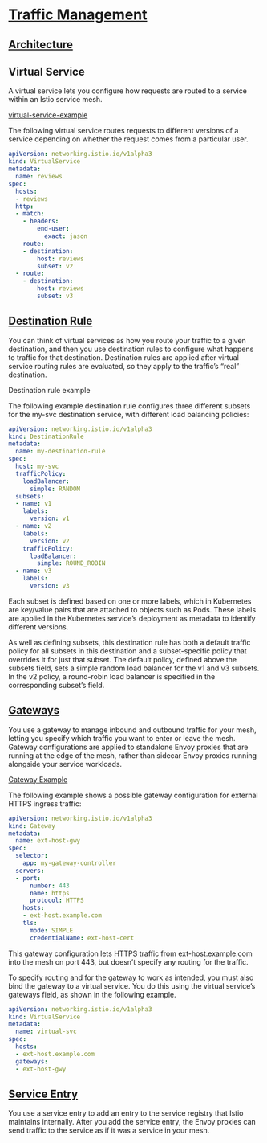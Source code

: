 # [Traffic Management](https://istio.io/latest/docs/concepts/traffic-management/)

## [Architecture](https://istio.io/latest/docs/ops/deployment/architecture/)

## Virtual Service

A virtual service lets you configure how requests are routed to a service within an Istio service mesh.

[virtual-service-example](https://istio.io/latest/docs/concepts/traffic-management/#virtual-service-example)

The following virtual service routes requests to different versions of a service depending on whether the request comes from a particular user.

```yaml
apiVersion: networking.istio.io/v1alpha3
kind: VirtualService
metadata:
  name: reviews
spec:
  hosts:
  - reviews
  http:
  - match:
    - headers:
        end-user:
          exact: jason
    route:
    - destination:
        host: reviews
        subset: v2
  - route:
    - destination:
        host: reviews
        subset: v3

```

## [Destination Rule](https://istio.io/latest/docs/concepts/traffic-management/#destination-rules)

You can think of virtual services as how you route your traffic to a given destination, and then you use destination rules to configure what happens to traffic for that destination. Destination rules are applied after virtual service routing rules are evaluated, so they apply to the traffic’s “real” destination.

Destination rule example

The following example destination rule configures three different subsets for the my-svc destination service, with different load balancing policies:

```yaml
apiVersion: networking.istio.io/v1alpha3
kind: DestinationRule
metadata:
  name: my-destination-rule
spec:
  host: my-svc
  trafficPolicy:
    loadBalancer:
      simple: RANDOM
  subsets:
  - name: v1
    labels:
      version: v1
  - name: v2
    labels:
      version: v2
    trafficPolicy:
      loadBalancer:
        simple: ROUND_ROBIN
  - name: v3
    labels:
      version: v3
```

Each subset is defined based on one or more labels, which in Kubernetes are key/value pairs that are attached to objects such as Pods. These labels are applied in the Kubernetes service’s deployment as metadata to identify different versions.

As well as defining subsets, this destination rule has both a default traffic policy for all subsets in this destination and a subset-specific policy that overrides it for just that subset. The default policy, defined above the subsets field, sets a simple random load balancer for the v1 and v3 subsets. In the v2 policy, a round-robin load balancer is specified in the corresponding subset’s field.

## [Gateways](https://istio.io/latest/docs/concepts/traffic-management/#gateways)

You use a gateway to manage inbound and outbound traffic for your mesh, letting you specify which traffic you want to enter or leave the mesh. Gateway configurations are applied to standalone Envoy proxies that are running at the edge of the mesh, rather than sidecar Envoy proxies running alongside your service workloads.

[Gateway Example](https://istio.io/latest/docs/concepts/traffic-management/#gateway-example)

The following example shows a possible gateway configuration for external HTTPS ingress traffic:

```yaml
apiVersion: networking.istio.io/v1alpha3
kind: Gateway
metadata:
  name: ext-host-gwy
spec:
  selector:
    app: my-gateway-controller
  servers:
  - port:
      number: 443
      name: https
      protocol: HTTPS
    hosts:
    - ext-host.example.com
    tls:
      mode: SIMPLE
      credentialName: ext-host-cert
```

This gateway configuration lets HTTPS traffic from ext-host.example.com into the mesh on port 443, but doesn’t specify any routing for the traffic.

To specify routing and for the gateway to work as intended, you must also bind the gateway to a virtual service. You do this using the virtual service’s gateways field, as shown in the following example.

```yaml
apiVersion: networking.istio.io/v1alpha3
kind: VirtualService
metadata:
  name: virtual-svc
spec:
  hosts:
  - ext-host.example.com
  gateways:
  - ext-host-gwy
```

## [Service Entry](https://istio.io/latest/docs/concepts/traffic-management/#service-entries)

You use a service entry to add an entry to the service registry that Istio maintains internally. After you add the service entry, the Envoy proxies can send traffic to the service as if it was a service in your mesh.

